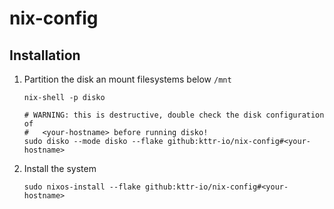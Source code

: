 # nix-config


## Installation

1. Partition the disk an mount filesystems below `/mnt`

    ```shell
    nix-shell -p disko

    # WARNING: this is destructive, double check the disk configuration of
    #   <your-hostname> before running disko!
    sudo disko --mode disko --flake github:kttr-io/nix-config#<your-hostname>
    ```
1. Install the system 
    ```shell
    sudo nixos-install --flake github:kttr-io/nix-config#<your-hostname>
    ```
